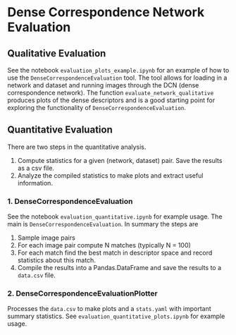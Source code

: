 # Dense Correspondence Network Evaluation

## Qualitative Evaluation
 See the notebook `evaluation_plots_example.ipynb` for an example of how to use the `DenseCorrespondenceEvaluation` tool.
 The tool allows for loading in a network and dataset and running images through the DCN (dense correspondence network). The function 
 `evaluate_network_qualitative` produces plots of the dense descriptors and is a good starting point for exploring the 
 functionality of `DenseCorrespondenceEvaluation`.


## Quantitative Evaluation
There are two steps in the quantitative analysis. 

1. Compute statistics for a given (network, dataset) pair. Save the results as a csv file.
2. Analyze the compiled statistics to make plots and extract useful information.

### 1. DenseCorrespondenceEvaluation
See the notebook `evaluation_quantitative.ipynb` for example usage. The main is `DenseCorrespondenceEvaluation`. In summary the steps are

1. Sample image pairs
2. For each image pair compute N matches (typically N = 100)
3. For each match find the best match in descriptor space and record statistics about this match.
4. Compile the results into a Pandas.DataFrame and save the results to a `data.csv` file.


### 2. DenseCorrespondenceEvaluationPlotter


Processes the `data.csv` to make plots and a `stats.yaml` with important summary statistics. See `evaluation_quantitative_plots.ipynb` for example usage.

